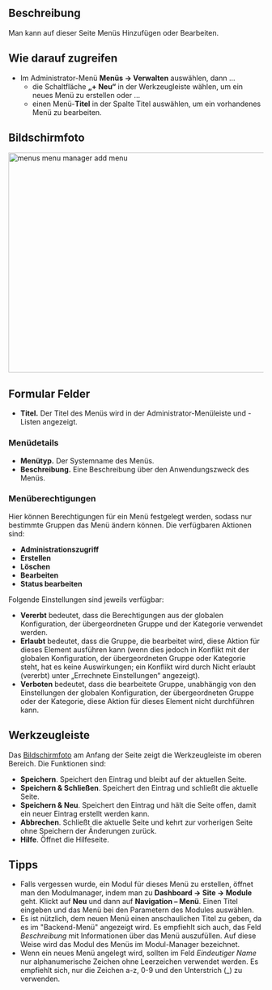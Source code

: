 <!-- Filename: Help4.x:Menus:_Edit / Display title: Menüs: Bearbeiten -->

## Beschreibung

Man kann auf dieser Seite Menüs Hinzufügen oder Bearbeiten.

## Wie darauf zugreifen

- Im Administrator-Menü **Menüs → Verwalten** auswählen, dann ...
  - die Schaltfläche **„+ Neu“** in der Werkzeugleiste wählen, um ein
    neues Menü zu erstellen
    oder ...
  - einen Menü-**Titel** in der Spalte Titel auswählen, um ein
    vorhandenes Menü zu bearbeiten.

## Bildschirmfoto

<img
src="https://docs.joomla.org/images/thumb/8/85/Help-4x-menus-menu-manager-add-menu-de.png/800px-Help-4x-menus-menu-manager-add-menu-de.png"
decoding="async"
srcset="https://docs.joomla.org/images/8/85/Help-4x-menus-menu-manager-add-menu-de.png 1.5x"
data-file-width="1000" data-file-height="543" width="800" height="434"
alt="menus menu manager add menu" />

## Formular Felder

- **Titel.** Der Titel des Menüs wird in der Administrator-Menüleiste
  und -Listen angezeigt.

### Menüdetails

- **Menütyp.** Der Systemname des Menüs.
- **Beschreibung.** Eine Beschreibung über den Anwendungszweck des
  Menüs.

### Menüberechtigungen

Hier können Berechtigungen für ein Menü festgelegt werden, sodass nur
bestimmte Gruppen das Menü ändern können. Die verfügbaren Aktionen sind:

- **Administrationszugriff**
- **Erstellen**
- **Löschen**
- **Bearbeiten**
- **Status bearbeiten**

Folgende Einstellungen sind jeweils verfügbar:

- **Vererbt** bedeutet, dass die Berechtigungen aus der globalen
  Konfiguration, der übergeordneten Gruppe und der Kategorie verwendet
  werden.
- **Erlaubt** bedeutet, dass die Gruppe, die bearbeitet wird, diese
  Aktion für dieses Element ausführen kann (wenn dies jedoch in Konflikt
  mit der globalen Konfiguration, der übergeordneten Gruppe oder
  Kategorie steht, hat es keine Auswirkungen; ein Konflikt wird durch
  Nicht erlaubt (vererbt) unter „Errechnete Einstellungen“ angezeigt).
- **Verboten** bedeutet, dass die bearbeitete Gruppe, unabhängig von den
  Einstellungen der globalen Konfiguration, der übergeordneten Gruppe
  oder der Kategorie, diese Aktion für dieses Element nicht durchführen
  kann.

## Werkzeugleiste

Das [Bildschirmfoto](#Bildschirmfoto) am Anfang der Seite zeigt die
Werkzeugleiste im oberen Bereich. Die Funktionen sind:

- **Speichern**. Speichert den Eintrag und bleibt auf der aktuellen
  Seite.
- **Speichern & Schließen**. Speichert den Eintrag und schließt die
  aktuelle Seite.
- **Speichern & Neu**. Speichert den Eintrag und hält die Seite offen,
  damit ein neuer Eintrag erstellt werden kann.
- **Abbrechen**. Schließt die aktuelle Seite und kehrt zur vorherigen
  Seite ohne Speichern der Änderungen zurück.
- **Hilfe**. Öffnet die Hilfeseite.

## Tipps

- Falls vergessen wurde, ein Modul für dieses Menü zu erstellen, öffnet
  man den
  Modulmanager,
  indem man zu **Dashboard → Site → Module** geht. Klickt auf **Neu**
  und dann auf **Navigation – Menü**. Einen Titel eingeben und das Menü
  bei den Parametern des Modules auswählen.
- Es ist nützlich, dem neuen Menü einen anschaulichen Titel zu geben, da
  es im "Backend-Menü" angezeigt wird. Es empfiehlt sich auch, das Feld
  *Beschreibung* mit Informationen über das Menü auszufüllen. Auf diese
  Weise wird das Modul des Menüs im Modul-Manager bezeichnet.
- Wenn ein neues Menü angelegt wird, sollten im Feld *Eindeutiger Name*
  nur alphanumerische Zeichen ohne Leerzeichen verwendet werden. Es
  empfiehlt sich, nur die Zeichen a-z, 0-9 und den Unterstrich (\_) zu
  verwenden.
